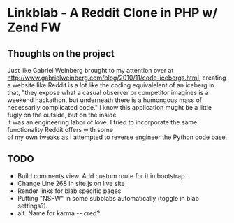 Linkblab - A Reddit Clone in PHP w/ Zend FW
==========================================

Thoughts on the project
----------------------------------

Just like Gabriel Weinberg brought to my attention over at 
http://www.gabrielweinberg.com/blog/2010/11/code-icebergs.html, 
creating a website like Reddit is a lot like the coding equivalelent of an 
iceberg in that, "they expose what a casual observer or competitor imagines 
is a weekend hackathon, but underneath there is a humongous mass of necessarily complicated code." 
I know this application mught be a little fugly on the outside, but on the inside  
it was an engineering labor of love. I tried to incorporate the same functionality Reddit offers with some  
of my own tweaks as I attempted to reverse engineer the Python code base. 

TODO 
----------------------

- Build comments view. Add custom route for it in bootstrap. 
- Change Line 268 in site.js on live site
- Render links for blab specific pages
- Putting "NSFW" in some subblabs automatically (toggle in blab settings?).
- alt. Name for karma -- cred? 